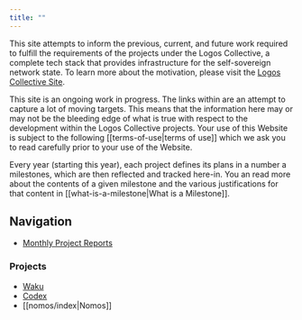 ```yaml
---
title: ""
---
```

This site attempts to inform the previous, current, and future work required to fulfill the requirements of the projects under the Logos Collective, a complete tech stack that provides infrastructure for the self-sovereign network state. To learn more about the motivation, please visit the [Logos Collective Site](https://logos.co).

This site is an ongoing work in progress. The links within are an attempt to capture a lot of moving targets. This means that the information here may or may not be the bleeding edge of what is true with respect to the development within the Logos Collective projects. Your use of this Website is subject to the following [[terms-of-use|terms of use]] which we ask you to read carefully prior to your use of the Website. 

Every year (starting this year), each project defines its plans in a number a milestones, which are then reflected and tracked here-in. You an read more about the contents of a given milestone and the various justifications for that content in [[what-is-a-milestone|What is a Milestone]]. 
## Navigation
- [Monthly Project Reports](tags/monthly-report)

### Projects
- [Waku](waku/index.md)
- [Codex](codex/overview.md)
- [[nomos/index|Nomos]]

